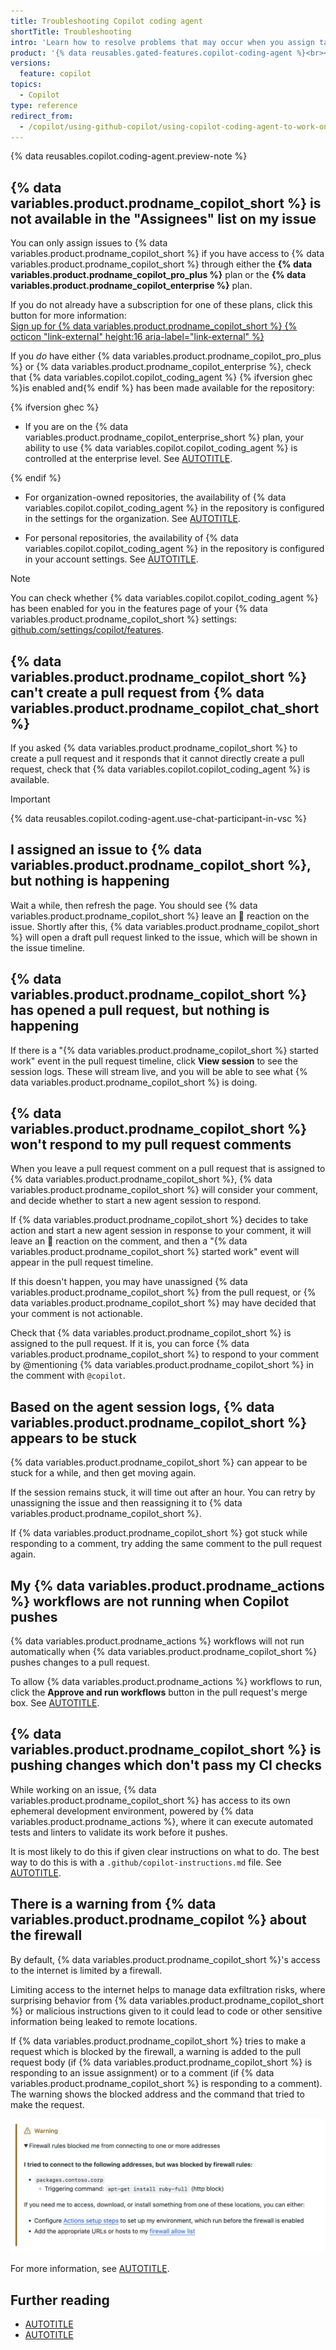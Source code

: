 ```yaml
---
title: Troubleshooting Copilot coding agent
shortTitle: Troubleshooting
intro: 'Learn how to resolve problems that may occur when you assign tasks to {% data variables.product.prodname_copilot_short %}.'
product: '{% data reusables.gated-features.copilot-coding-agent %}<br><a href="https://github.com/features/copilot/plans?ref_cta=Copilot+plans+signup&ref_loc=troubleshooting+copilot+coding+agent&ref_page=docs" target="_blank" class="btn btn-primary mt-3 mr-3 no-underline"><span>Sign up for {% data variables.product.prodname_copilot_short %}</span> {% octicon "link-external" height:16 %}</a>'
versions:
  feature: copilot
topics:
  - Copilot
type: reference
redirect_from:
  - /copilot/using-github-copilot/using-copilot-coding-agent-to-work-on-issues/troubleshooting-copilot-coding-agent
---
```


{% data reusables.copilot.coding-agent.preview-note %}

## {% data variables.product.prodname_copilot_short %} is not available in the "Assignees" list on my issue

You can only assign issues to {% data variables.product.prodname_copilot_short %} if you have access to {% data variables.product.prodname_copilot_short %} through either the **{% data variables.product.prodname_copilot_pro_plus %}** plan or the **{% data variables.product.prodname_copilot_enterprise %}** plan.

If you do not already have a subscription for one of these plans, click this button for more information:<br>
<a href="https://github.com/features/copilot/plans?ref_cta=Copilot+plans+signup&ref_loc=troubleshooting+copilot+coding+agent&ref_page=docs" target="_blank" class="btn btn-primary mt-3 mr-3 no-underline"><span>Sign up for {% data variables.product.prodname_copilot_short %}</span> {% octicon "link-external" height:16 aria-label="link-external" %}</a>

If you _do_ have either {% data variables.product.prodname_copilot_pro_plus %} or {% data variables.product.prodname_copilot_enterprise %}, check that {% data variables.copilot.copilot_coding_agent %} {% ifversion ghec %}is enabled and{% endif %} has been made available for the repository:

{% ifversion ghec %}

* If you are on the {% data variables.product.prodname_copilot_enterprise_short %} plan, your ability to use {% data variables.copilot.copilot_coding_agent %} is controlled at the enterprise level. See [AUTOTITLE](/enterprise-cloud@latest/copilot/managing-copilot/managing-copilot-for-your-enterprise/adding-copilot-coding-agent-to-enterprise).

{% endif %}

* For organization-owned repositories, the availability of {% data variables.copilot.copilot_coding_agent %} in the repository is configured in the settings for the organization. See [AUTOTITLE](/enterprise-cloud@latest/copilot/managing-copilot/managing-github-copilot-in-your-organization/adding-copilot-coding-agent-to-organization).

* For personal repositories, the availability of {% data variables.copilot.copilot_coding_agent %} in the repository is configured in your account settings. See [AUTOTITLE](/copilot/managing-copilot/managing-copilot-as-an-individual-subscriber/managing-your-copilot-plan/managing-copilot-policies-as-an-individual-subscriber#enabling-or-disabling-copilot-coding-agent).

> [!NOTE]
> You can check whether {% data variables.copilot.copilot_coding_agent %} has been enabled for you in the features page of your {% data variables.product.prodname_copilot_short %} settings: [github.com/settings/copilot/features](https://github.com/settings/copilot/features).

## {% data variables.product.prodname_copilot_short %} can't create a pull request from {% data variables.product.prodname_copilot_chat_short %}

If you asked {% data variables.product.prodname_copilot_short %} to create a pull request and it responds that it cannot directly create a pull request, check that {% data variables.copilot.copilot_coding_agent %} is available.

> [!IMPORTANT]
> {% data reusables.copilot.coding-agent.use-chat-participant-in-vsc %}

## I assigned an issue to {% data variables.product.prodname_copilot_short %}, but nothing is happening

Wait a while, then refresh the page. You should see {% data variables.product.prodname_copilot_short %} leave an 👀 reaction on the issue. Shortly after this, {% data variables.product.prodname_copilot_short %} will open a draft pull request linked to the issue, which will be shown in the issue timeline.

## {% data variables.product.prodname_copilot_short %} has opened a pull request, but nothing is happening

If there is a "{% data variables.product.prodname_copilot_short %} started work" event in the pull request timeline, click **View session** to see the session logs. These will stream live, and you will be able to see what {% data variables.product.prodname_copilot_short %} is doing.

## {% data variables.product.prodname_copilot_short %} won't respond to my pull request comments

When you leave a pull request comment on a pull request that is assigned to {% data variables.product.prodname_copilot_short %}, {% data variables.product.prodname_copilot_short %} will consider your comment, and decide whether to start a new agent session to respond.

If {% data variables.product.prodname_copilot_short %} decides to take action and start a new agent session in response to your comment, it will leave an 👀 reaction on the comment, and then a "{% data variables.product.prodname_copilot_short %} started work" event will appear in the pull request timeline.

If this doesn't happen, you may have unassigned {% data variables.product.prodname_copilot_short %} from the pull request, or {% data variables.product.prodname_copilot_short %} may have decided that your comment is not actionable.

Check that {% data variables.product.prodname_copilot_short %} is assigned to the pull request. If it is, you can force {% data variables.product.prodname_copilot_short %} to respond to your comment by @mentioning {% data variables.product.prodname_copilot_short %} in the comment with `@copilot`.

## Based on the agent session logs, {% data variables.product.prodname_copilot_short %} appears to be stuck

{% data variables.product.prodname_copilot_short %} can appear to be stuck for a while, and then get moving again.

If the session remains stuck, it will time out after an hour. You can retry by unassigning the issue and then reassigning it to {% data variables.product.prodname_copilot_short %}.

If {% data variables.product.prodname_copilot_short %} got stuck while responding to a comment, try adding the same comment to the pull request again.

## My {% data variables.product.prodname_actions %} workflows are not running when Copilot pushes

{% data variables.product.prodname_actions %} workflows will not run automatically when {% data variables.product.prodname_copilot_short %} pushes changes to a pull request.

To allow {% data variables.product.prodname_actions %} workflows to run, click the **Approve and run workflows** button in the pull request's merge box. See [AUTOTITLE](/copilot/using-github-copilot/using-copilot-coding-agent-to-work-on-tasks/using-copilot-to-work-on-an-issue#allowing-github-actions-workflows-to-run-when-copilot-pushes-changes).

## {% data variables.product.prodname_copilot_short %} is pushing changes which don't pass my CI checks

While working on an issue, {% data variables.product.prodname_copilot_short %} has access to its own ephemeral development environment, powered by {% data variables.product.prodname_actions %}, where it can execute automated tests and linters to validate its work before it pushes.

It is most likely to do this if given clear instructions on what to do. The best way to do this is with a `.github/copilot-instructions.md` file. See [AUTOTITLE](/copilot/using-github-copilot/using-copilot-coding-agent-to-work-on-tasks/best-practices-for-using-copilot-to-work-on-tasks#adding-custom-instructions-to-your-repository).

## There is a warning from {% data variables.product.prodname_copilot %} about the firewall

By default, {% data variables.product.prodname_copilot_short %}'s access to the internet is limited by a firewall.

Limiting access to the internet helps to manage data exfiltration risks, where surprising behavior from {% data variables.product.prodname_copilot_short %} or malicious instructions given to it could lead to code or other sensitive information being leaked to remote locations.

If {% data variables.product.prodname_copilot_short %} tries to make a request which is blocked by the firewall, a warning is added to the pull request body (if {% data variables.product.prodname_copilot_short %} is responding to an issue assignment) or to a comment (if {% data variables.product.prodname_copilot_short %} is responding to a comment). The warning shows the blocked address and the command that tried to make the request.

![Screenshot of a warning from {% data variables.product.prodname_copilot_short %} about being blocked by the firewall.](/assets/images/help/copilot/coding-agent/firewall-warning.png)

For more information, see [AUTOTITLE](/copilot/customizing-copilot/customizing-or-disabling-the-firewall-for-copilot-coding-agent).

## Further reading

* [AUTOTITLE](/copilot/using-github-copilot/using-copilot-coding-agent-to-work-on-tasks/best-practices-for-using-copilot-to-work-on-tasks)
* [AUTOTITLE](/copilot/customizing-copilot/customizing-the-development-environment-for-copilot-coding-agent)
